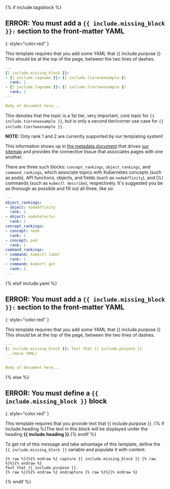 {% if include.tagsblock %}

## ERROR: You must add a <span style="font-family: monospace">`{{ include.missing_block }}:`</span> section to the front-matter YAML
{: style="color:red" }

This template requires that you add some YAML that {{ include.purpose }}
This should be at the top of the page, between the two lines of dashes.

```yaml
---
{{ include.missing_block }}:
- {{ include.tagname }}: {{ include.tieroneexample }}
  rank: 1
- {{ include.tagname }}: {{ include.tiertwoexample }}
  rank: 2
---

Body of document here...
```

This denotes that the topic is a 1st tier, very important, core topic for `{{ include.tieroneexample }}`, but is only a second tier/corner use case for `{{ include.tiertwoexample }}`.

**NOTE:** Only rank 1 and 2 are currently supported by our templating system!

This information shows up in [the metadata document](/metadata.txt) that drives
[our sitemap](/docs/sitemap/) and provides the connective tissue that associates
pages with one another.

There are three such blocks: `concept_rankings`, `object_rankings`, and `command_rankings`, which associate topics with Kubernetes concepts (such as pods), API functions, objects, and fields (such as `nodeAffinity`), and CLI commands (such as `kubectl describe`), respectively. It's suggested you be as thorough as possible and fill out all three, like so:

```yaml
---
object_rankings:
- object: nodeAffinity
  rank: 1
- object: nodeSelector
  rank: 2
concept_rankings:
- concept: node
  rank: 1
- concept: pod
  rank: 1
command_rankings:
- command: kubectl label
  rank: 1
- command: kubectl get
  rank: 2
---
```
{% elsif include.yaml %}

## ERROR: You must add a <span style="font-family: monospace">`{{ include.missing_block }}:`</span> section to the front-matter YAML
{: style="color:red" }

This template requires that you add some YAML that {{ include.purpose }}
This should be at the top of the page, between the two lines of dashes.

```yaml
---
{{ include.missing_block }}: Text that {{ include.purpose }}
...(more YAML)
---

Body of document here...
```
{% else %}

## ERROR: You must define a <span style="font-family: monospace">`{{ include.missing_block }}`</span> block
{: style="color:red" }

This template requires that you provide text that {{ include.purpose }}.
{% if include.heading %}The text in this block will be displayed under the heading **{{ include.heading }}**.{% endif %}

To get rid of this message and take advantage of this template, define the `{{ include.missing_block }}`
variable and populate it with content.

```liquid
{% raw %}{%{% endraw %} capture {{ include.missing_block }} {% raw %}%}{% endraw %}
Text that {{ include.purpose }}.
{% raw %}{%{% endraw %} endcapture {% raw %}%}{% endraw %}
```

{% endif %}
<!-- TEMPLATE_ERROR -->
